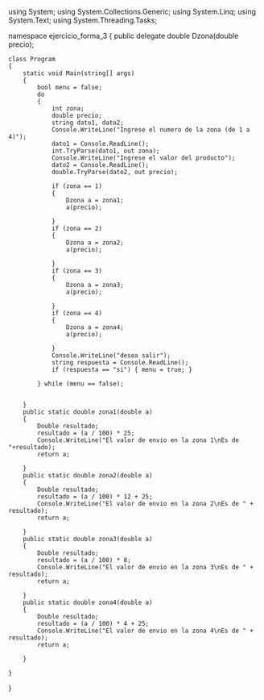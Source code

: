 using System;
using System.Collections.Generic;
using System.Linq;
using System.Text;
using System.Threading.Tasks;

namespace ejercicio_forma_3
{ 
    public delegate double Dzona(double precio);

    class Program
    {
        static void Main(string[] args)
        {
            bool menu = false;
            do
            {
                int zona;
                double precio;
                string dato1, dato2;
                Console.WriteLine("Ingrese el numero de la zona (de 1 a 4)");
                dato1 = Console.ReadLine();
                int.TryParse(dato1, out zona);
                Console.WriteLine("Ingrese el valor del producto");
                dato2 = Console.ReadLine();
                double.TryParse(dato2, out precio);

                if (zona == 1)
                {
                    Dzona a = zona1;
                    a(precio);

                }
                if (zona == 2)
                {
                    Dzona a = zona2;
                    a(precio);

                }
                if (zona == 3)
                {
                    Dzona a = zona3;
                    a(precio);

                }
                if (zona == 4)
                {
                    Dzona a = zona4;
                    a(precio);

                }
                Console.WriteLine("desea salir");
                string respuesta = Console.ReadLine();
                if (respuesta == "si") { menu = true; }
              
            } while (menu == false);


        }
        public static double zona1(double a)
        {
            Double resultado;
            resultado = (a / 100) * 25;
            Console.WriteLine("El valor de envio en la zona 1\nEs de "+resultado);
            return a;
        
        }
        public static double zona2(double a)
        {
            Double resultado;
            resultado = (a / 100) * 12 + 25;
            Console.WriteLine("El valor de envio en la zona 2\nEs de " + resultado);
            return a;

        }
        public static double zona3(double a)
        {
            Double resultado;
            resultado = (a / 100) * 8;
            Console.WriteLine("El valor de envio en la zona 3\nEs de " + resultado);
            return a;

        }
        public static double zona4(double a)
        {
            Double resultado;
            resultado = (a / 100) * 4 + 25;
            Console.WriteLine("El valor de envio en la zona 4\nEs de " + resultado);
            return a;

        }
       
    }

}
